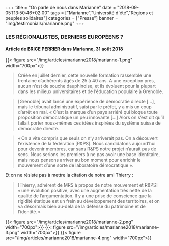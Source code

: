 +++
title = "On parle de nous dans Marianne"
date = "2018-09-05T13:50:46+02:00"
tags = ["Marianne","Université d'été","Régions et peuples solidaires"]
categories = ["Presse"]
banner = "img/testimonials/marianne.png"
+++

### LES RÉGIONALISTES, DERNIERS EUROPÉENS ?
#### Article de BRICE PERRIER dans Marianne, 31 août 2018

{{< figure src="/img/articles/marianne2018/marianne-1.png" width="700px">}}


> Créée en juillet dernier, cette nouvelle formation rassemble une trentaine d’adhérents âgés de 25 à 40 ans. A une exception près, aucun n’est de souche dauphinoise, et ils évoluent pour la plupart dans les milieux universitaires et de l’éducation populaire à Grenoble.

> [Grenoble] avait lancé une expérience de démocratie directe […], mais le tribunal administratif, saisi par le préfet, y a mis un coup d’arrêt en mai. « C’est la marque d’un pays arriéré qui bloque toute proposition démocratique un peu innovante […] Alors on s’est dit qu’il fallait porter nous-mêmes ces idées inspirées du système suisse de démocratie directe.

> « On a vite compris que seuls on n’y arriverait pas. On a découvert l’existence de la fédération [R&PS]. Nous candidatons aujourd’hui pour devenir membres, car sans R&PS notre projet n’aurait pas de sens. Nous serions les premiers à ne pas avoir une base identitaire, mais nous pensons arriver au bon moment pour enrichir le mouvement d’une sorte de laboratoire démocratique ».

Et on ne résiste pas à mettre la citation de notre ami Thierry : 

> [Thierry, adhérent de MRS à propos de notre mouvement et R&PS] « une évolution positive, avec une augmentation très nette de la qualité de l’argumentation. Il y a une prise de conscience que la rigidité étatique est un frein au développement des territoires, et on va désormais bien au-delà de la défense du patrimoine et de l’identité. »

{{< figure src="/img/articles/marianne2018/marianne-2.png" width="700px">}}
{{< figure src="/img/articles/marianne2018/marianne-3.png" width="700px">}}
{{< figure src="/img/articles/marianne2018/marianne-4.png" width="700px">}}
